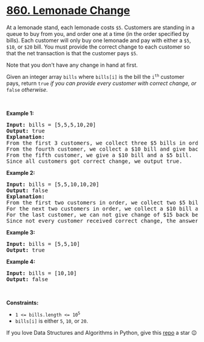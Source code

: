 # [860. Lemonade Change][title]

<p>At a lemonade stand, each lemonade costs <code>$5</code>. Customers are standing in a queue to buy from you, and order one at a time (in the order specified by bills). Each customer will only buy one lemonade and pay with either a <code>$5</code>, <code>$10</code>, or <code>$20</code> bill. You must provide the correct change to each customer so that the net transaction is that the customer pays <code>$5</code>.</p>
<p>Note that you don't have any change in hand at first.</p>
<p>Given an integer array <code>bills</code> where <code>bills[i]</code> is the bill the <code>i<sup>th</sup></code> customer pays, return <code>true</code> <em>if you can provide every customer with correct change, or</em> <code>false</code> <em>otherwise</em>.</p>
<p> </p>
<p><strong>Example 1:</strong></p>
<pre><strong>Input:</strong> bills = [5,5,5,10,20]
<strong>Output:</strong> true
<strong>Explanation:</strong> 
From the first 3 customers, we collect three $5 bills in order.
From the fourth customer, we collect a $10 bill and give back a $5.
From the fifth customer, we give a $10 bill and a $5 bill.
Since all customers got correct change, we output true.
</pre>
<p><strong>Example 2:</strong></p>
<pre><strong>Input:</strong> bills = [5,5,10,10,20]
<strong>Output:</strong> false
<strong>Explanation:</strong> 
From the first two customers in order, we collect two $5 bills.
For the next two customers in order, we collect a $10 bill and give back a $5 bill.
For the last customer, we can not give change of $15 back because we only have two $10 bills.
Since not every customer received correct change, the answer is false.
</pre>
<p><strong>Example 3:</strong></p>
<pre><strong>Input:</strong> bills = [5,5,10]
<strong>Output:</strong> true
</pre>
<p><strong>Example 4:</strong></p>
<pre><strong>Input:</strong> bills = [10,10]
<strong>Output:</strong> false
</pre>
<p> </p>
<p><strong>Constraints:</strong></p>
<ul>
<li><code>1 &lt;= bills.length &lt;= 10<sup>5</sup></code></li>
<li><code>bills[i]</code> is either <code>5</code>, <code>10</code>, or <code>20</code>.</li>
</ul>


If you love Data Structures and Algorithms in Python, give this [repo][me] a star :wink:

[title]: https://leetcode.com/problems/lemonade-change
[me]: https://github.com/bumblebee211196/awesome-python-leetcode